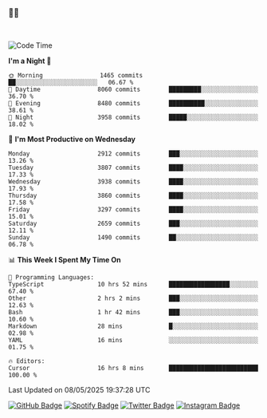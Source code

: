 ### 🤙🍺

<!-- <a href="https://github-readme-stats.vercel.app/api?username=hzak2xx&count_private=true&show_icons=true&theme=dracula">
  <img align="center" src="https://github-readme-stats.vercel.app/api?username=hzak2xx&count_private=true&show_icons=true&theme=dracula" />
</a>
</br> -->
</br>

<!--START_SECTION:waka-->
![Code Time](http://img.shields.io/badge/Code%20Time-4%2C207%20hrs%2043%20mins-blue)

**I'm a Night 🦉** 

```text
🌞 Morning                1465 commits        ██░░░░░░░░░░░░░░░░░░░░░░░   06.67 % 
🌆 Daytime                8060 commits        █████████░░░░░░░░░░░░░░░░   36.70 % 
🌃 Evening                8480 commits        ██████████░░░░░░░░░░░░░░░   38.61 % 
🌙 Night                  3958 commits        █████░░░░░░░░░░░░░░░░░░░░   18.02 % 
```
📅 **I'm Most Productive on Wednesday** 

```text
Monday                   2912 commits        ███░░░░░░░░░░░░░░░░░░░░░░   13.26 % 
Tuesday                  3807 commits        ████░░░░░░░░░░░░░░░░░░░░░   17.33 % 
Wednesday                3938 commits        ████░░░░░░░░░░░░░░░░░░░░░   17.93 % 
Thursday                 3860 commits        ████░░░░░░░░░░░░░░░░░░░░░   17.58 % 
Friday                   3297 commits        ████░░░░░░░░░░░░░░░░░░░░░   15.01 % 
Saturday                 2659 commits        ███░░░░░░░░░░░░░░░░░░░░░░   12.11 % 
Sunday                   1490 commits        ██░░░░░░░░░░░░░░░░░░░░░░░   06.78 % 
```


📊 **This Week I Spent My Time On** 

```text
💬 Programming Languages: 
TypeScript               10 hrs 52 mins      █████████████████░░░░░░░░   67.40 % 
Other                    2 hrs 2 mins        ███░░░░░░░░░░░░░░░░░░░░░░   12.63 % 
Bash                     1 hr 42 mins        ███░░░░░░░░░░░░░░░░░░░░░░   10.60 % 
Markdown                 28 mins             █░░░░░░░░░░░░░░░░░░░░░░░░   02.98 % 
YAML                     16 mins             ░░░░░░░░░░░░░░░░░░░░░░░░░   01.75 % 

🔥 Editors: 
Cursor                   16 hrs 8 mins       █████████████████████████   100.00 % 
```


 Last Updated on 08/05/2025 19:37:28 UTC
<!--END_SECTION:waka-->

[![GitHub Badge](https://img.shields.io/badge/GitHub-100000?style=for-the-badge&logo=github&logoColor=white)](https://github.com/hzak2xx)
[![Spotify Badge](https://img.shields.io/badge/Spotify-1ED760?&style=for-the-badge&logo=spotify&logoColor=white)](https://open.spotify.com/user/uf90s6sbbh75a1mt44clkhkvf)
[![Twitter Badge](https://img.shields.io/badge/Twitter-1DA1F2?style=for-the-badge&logo=twitter&logoColor=white)](https://twitter.com/hzak2xx)
[![Instagram Badge](https://img.shields.io/badge/Instagram-E4405F?style=for-the-badge&logo=instagram&logoColor=white)](https://www.instagram.com/hzak2xx/)

